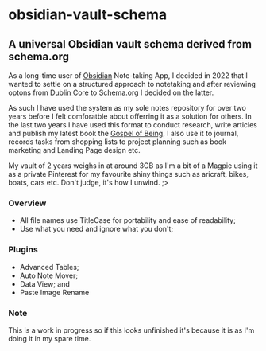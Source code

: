 # obsidian-vault-schema
## A universal Obsidian vault schema derived from schema.org

As a long-time user of [Obsidian](https://obsidian.md) Note-taking App, I decided in 2022 that I wanted to settle on a structured approach to notetaking and after reviewing optons from [Dublin Core](https://www.dublincore.org) to [Schema.org](https://schema.org) I decided on the latter.

As such I have used the system as my sole notes repository for over two years before I felt comforatble about offerring it as a solution for others. In the last two years I have used this format to conduct research, write articles and publish my latest book the [Gospel of Being](https://www.johnmackay.net/gospel-of-being.htm). I also use it to journal, records tasks from shopping lists to project planning such as book marketing and Landing Page design etc.

My vault of 2 years weighs in at around 3GB as I'm a bit of a Magpie using it as a private Pinterest for my favourite shiny things such as aricraft, bikes, boats, cars etc. Don't judge, it's how I unwind. ;>

### Overview
- All file names use TitleCase for portability and ease of readability;
- Use what you need and ignore what you don't;

### Plugins
- Advanced Tables;
- Auto Note Mover;
- Data View; and
- Paste Image Rename

### Note
This is a work in progress so if this looks unfinished it's because it is as I'm doing it in my spare time.
